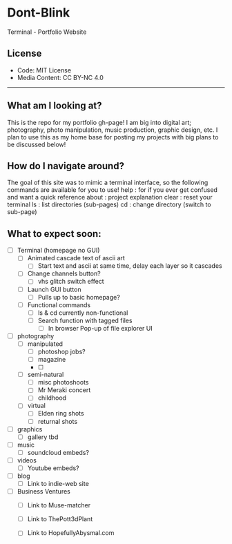 # Dont-Blink
 Terminal - Portfolio Website

## License
- Code: MIT License
- Media Content: CC BY-NC 4.0

______________________________________________________________________________________________________


## What am I looking at?
This is the repo for my portfolio gh-page! I am big into digital art; 
photography, photo manipulation, music production, graphic design, etc.
I plan to use this as my home base for posting my projects with big
plans to be discussed below!

## How do I navigate around?
The goal of this site was to mimic a terminal interface, so the following
commands are available for you to use!
    help : for if you ever get confused and want a quick reference
    about : project explanation
    clear : reset your terminal
    ls : list directories (sub-pages)
    cd : change directory (switch to sub-page)

## What to expect soon:
- [ ]  Terminal (homepage no GUI)
    - [ ]  Animated cascade text of ascii art
        - [ ]  Start text and ascii at same time, delay each layer so it cascades
    - [ ]  Change channels button?
        - [ ]  vhs glitch switch effect
    - [ ]  Launch GUI button
        - [ ]  Pulls up to basic homepage?
    - [ ]  Functional commands
        - [ ]  ls & cd currently non-functional
        - [ ]  Search function with tagged files
            - [ ]  In browser Pop-up of file explorer UI
- [ ]  photography
    - [ ]  manipulated
        - [ ]  photoshop jobs?
        - [ ]  magazine
        - [ ]  
    - [ ]  semi-natural
        - [ ]  misc photoshoots
        - [ ]  Mr Meraki concert
        - [ ]  childhood
    - [ ]  virtual
        - [ ]  Elden ring shots
        - [ ]  returnal shots
- [ ]  graphics
    - [ ]  gallery tbd
- [ ]  music
    - [ ]  soundcloud embeds?
- [ ]  videos
    - [ ]  Youtube embeds?
- [ ]  blog
    - [ ]  Link to indie-web site
- [ ]  Business Ventures
    - [ ]  Link to Muse-matcher
    - [ ]  Link to ThePott3dPlant
    - [ ]  Link to HopefullyAbysmal.com



